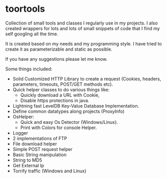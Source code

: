 toortools
=========

Collection of small tools and classes I regularly use in my projects. I also created wrappers for lots and lots of small snippets of code that I find my self googling all the time.

It is created based on my needs and my programming style. I have tried to create it as parameterizable and static as possible.

If you have any suggestions please let me know.

Some things included:

* Solid Customized HTTP Library to create a request (Cookies, headers, parameters, timeouts, POST/GET methods etc).
* Quick helper classes to do various things like: 
    - Quickly download a URL with Cookie,
    - Disable https protections in java.
* Lightning fast LevelDB Key-Value Database Implementation.
* Define common datatypes along projects (ProxyInfo)
* OsHelper:
    - Quick and easy Os Detector (Windows/Linux).
    - Print with Colors for console Helper.
* Logger
* 2 implementations of FTP
* File download helper
* Simple POST request helper
* Basic String manipulation
* String to MD5
* Get External Ip
* Torrify traffic (Windows and Linux)